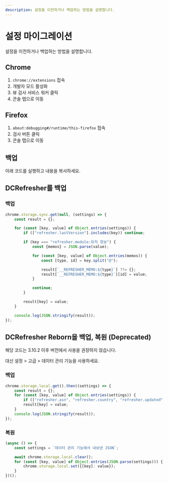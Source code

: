 ```yaml
---
description: 설정을 이전하거나 백업하는 방법을 설명합니다.
---
```


# 설정 마이그레이션

설정을 이전하거나 백업하는 방법을 설명합니다.

## Chrome

1. ```chrome://extensions``` 접속
2. 개발자 모드 활성화
3. 뷰 검사 서비스 워커 클릭
4. 콘솔 탭으로 이동

## Firefox

1. ```about:debugging#/runtime/this-firefox``` 접속
2. 검사 버튼 클릭
3. 콘솔 탭으로 이동

## 백업

아래 코드를 실행하고 내용을 복사하세요.

## DCRefresher를 백업

### 백업

```js
chrome.storage.sync.get(null, (settings) => {
    const result = {};

    for (const [key, value] of Object.entries(settings)) {
        if (["refresher.lastVersion"].includes(key)) continue;

        if (key === "refresher.module:유저 정보") {
            const {memos} = JSON.parse(value);

            for (const [key, value] of Object.entries(memos)) {
                const [type, id] = key.split("@");

                result[`__REFRESHER_MEMO:${type}`] ??= {};
                result[`__REFRESHER_MEMO:${type}`][id] = value;
            }

            continue;
        }

        result[key] = value;
    }

    console.log(JSON.stringify(result));
});
```

## DCRefresher Reborn을 백업, 복원 (Deprecated)

해당 코드는 3.10.2 이후 버전에서 사용을 권장하지 않습니다.

대신 설정 > 고급 > 데이터 관리 기능을 사용하세요.

### 백업

```js
chrome.storage.local.get().then((settings) => {
    const result = {};
    for (const [key, value] of Object.entries(settings)) {
        if (["refresher.asn", "refresher.country", "refresher.updated", "refresher.database.ip", "refresher.database.ip.version"].includes(key)) continue;
        result[key] = value;
    }
    console.log(JSON.stringify(result));
});
```

### 복원

```js
(async () => {
    const settings = `데이터 관리 기능에서 내보낸 JSON`;

    await chrome.storage.local.clear();
    for (const [key, value] of Object.entries(JSON.parse(settings))) {
        chrome.storage.local.set({[key]: value});
    }
})();
```
